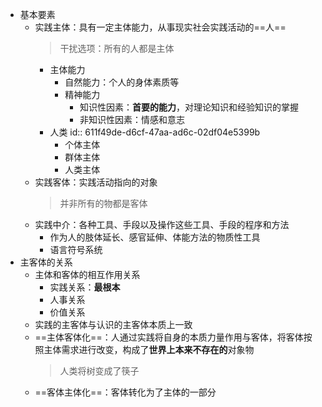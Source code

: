 - 基本要素
	- 实践主体：具有一定主体能力，从事现实社会实践活动的==人==
	  > 干扰选项：所有的人都是主体
		- 主体能力
			- 自然能力：个人的身体素质等
			- 精神能力
				- 知识性因素：**首要的能力**，对理论知识和经验知识的掌握
				- 非知识性因素：情感和意志
		- 人类
		  id:: 611f49de-d6cf-47aa-ad6c-02df04e5399b
			- 个体主体
			- 群体主体
			- 人类主体
	- 实践客体：实践活动指向的对象
	  > 并非所有的物都是客体
	- 实践中介：各种工具、手段以及操作这些工具、手段的程序和方法
		- 作为人的肢体延长、感官延伸、体能方法的物质性工具
		- 语言符号系统
- 主客体的关系
	- 主体和客体的相互作用关系
		- 实践关系：**最根本**
		- 人事关系
		- 价值关系
	- 实践的主客体与认识的主客体本质上一致
	- ==主体客体化==：人通过实践将自身的本质力量作用与客体，将客体按照主体需求进行改变，构成了**世界上本来不存在的**对象物
	  > 人类将树变成了筷子
	- ==客体主体化==：客体转化为了主体的一部分